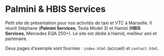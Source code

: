 # Palmini & HBIS Services

Petit site de présentation pour nos activités de taxi et VTC à Marseille.
Il réunit Stéphane (**Palmini Services**, Tesla Model 3) et Hamid (**HBIS Services**, Mercedes EQA 250+).
Le site est dédié à Hamid, meilleur ami et partenaire.

Deux pages d'exemple sont fournies : `index.html` (accueil) et `contact.html`.
